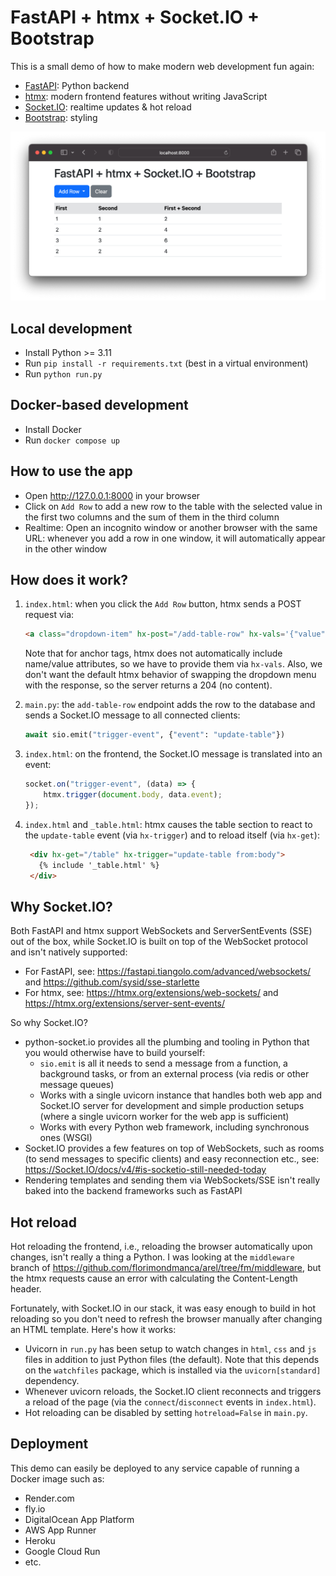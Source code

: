 # FastAPI + htmx + Socket.IO + Bootstrap

This is a small demo of how to make modern web development fun again:

* [FastAPI](https://fastapi.tiangolo.com/): Python backend
* [htmx](https://htmx.org/): modern frontend features without writing JavaScript
* [Socket.IO](https://python-socketio.readthedocs.io/): realtime updates & hot reload
* [Bootstrap](https://getbootstrap.com/): styling

![Screenshot](/screenshot.png?raw=true)

## Local development

* Install Python >= 3.11
* Run `pip install -r requirements.txt` (best in a virtual environment)
* Run `python run.py`

## Docker-based development

* Install Docker
* Run `docker compose up`

## How to use the app

* Open http://127.0.0.1:8000 in your browser
* Click on `Add Row` to add a new row to the table with the selected value in the first two columns and the sum of them in the third column
* Realtime: Open an incognito window or another browser with the same URL: whenever you add a row in one window, it will automatically appear in the other window

## How does it work?

1. `index.html`: when you click the `Add Row` button, htmx sends a POST request via:

   ```html
   <a class="dropdown-item" hx-post="/add-table-row" hx-vals='{"value": "1"}'>1</a>
   ```
   
   Note that for anchor tags, htmx does not automatically include name/value attributes, so we have to provide them via `hx-vals`. Also, we don't want the default htmx behavior of swapping the dropdown menu with the response, so the server returns a 204 (no content).

2. `main.py`: the `add-table-row` endpoint adds the row to the database and sends a Socket.IO message to all connected clients:

   ```python
   await sio.emit("trigger-event", {"event": "update-table"})
   ```
3. `index.html`: on the frontend, the Socket.IO message is translated into an event: 

   ```js
   socket.on("trigger-event", (data) => {
       htmx.trigger(document.body, data.event);
   });
   ```

4. `index.html` and `_table.html`: htmx causes the table section to react to the `update-table` event (via `hx-trigger`) and to reload itself (via `hx-get`):

   ```html
    <div hx-get="/table" hx-trigger="update-table from:body">
      {% include '_table.html' %}
    </div>
   ```

## Why Socket.IO?

Both FastAPI and htmx support WebSockets and ServerSentEvents (SSE) out of the box, while Socket.IO is built on top of the WebSocket protocol and isn't natively supported:

* For FastAPI, see: https://fastapi.tiangolo.com/advanced/websockets/ and https://github.com/sysid/sse-starlette
* For htmx, see: https://htmx.org/extensions/web-sockets/ and https://htmx.org/extensions/server-sent-events/

So why Socket.IO?

* python-socket.io provides all the plumbing and tooling in Python that you would otherwise have to build yourself:
    * `sio.emit` is all it needs to send a message from a function, a background tasks, or from an external process (via redis or other message queues)
    * Works with a single uvicorn instance that handles both web app and Socket.IO server for development and simple production setups (where a single uvicorn worker for the web app is sufficient)
    * Works with every Python web framework, including synchronous ones (WSGI)
* Socket.IO provides a few features on top of WebSockets, such as rooms (to send messages to specific clients) and easy reconnection etc., see: https://Socket.IO/docs/v4/#is-socketio-still-needed-today
* Rendering templates and sending them via WebSockets/SSE isn't really baked into the backend frameworks such as FastAPI

## Hot reload

Hot reloading the frontend, i.e., reloading the browser automatically upon changes, isn't really a thing a Python. I was looking at the `middleware` branch of https://github.com/florimondmanca/arel/tree/fm/middleware, but the htmx requests cause an error with calculating the Content-Length header.

Fortunately, with Socket.IO in our stack, it was easy enough to build in hot reloading so you don't need to refresh the browser manually after changing an HTML template. Here's how it works:

* Uvicorn in `run.py` has been setup to watch changes in `html`, `css` and `js` files in addition to just Python files (the default). Note that this depends on the `watchfiles` package, which is installed via the `uvicorn[standard]` dependency.
* Whenever uvicorn reloads, the Socket.IO client reconnects and triggers a reload of the page (via the `connect`/`disconnect` events in `index.html`).
* Hot reloading can be disabled by setting `hotreload=False` in `main.py`.

## Deployment

This demo can easily be deployed to any service capable of running a Docker image such as:

* Render.com
* fly.io
* DigitalOcean App Platform
* AWS App Runner
* Heroku
* Google Cloud Run
* etc.
